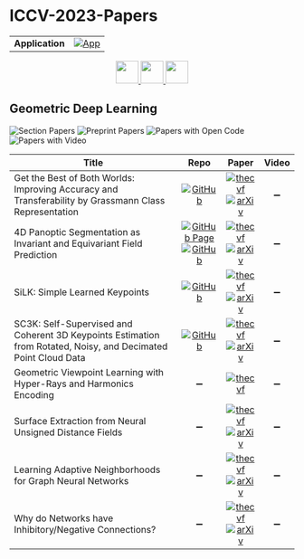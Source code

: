 # ICCV-2023-Papers

<table>
    <tr>
        <td><strong>Application</strong></td>
        <td>
            <a href="https://huggingface.co/spaces/DmitryRyumin/NewEraAI-Papers" style="float:left;">
                <img src="https://img.shields.io/badge/🤗-NewEraAI--Papers-FFD21F.svg" alt="App" />
            </a>
        </td>
    </tr>
</table>

<div align="center">
    <a href="https://github.com/DmitryRyumin/ICCV-2023-Papers/blob/main/sections/2023/main/image-and-video-forensics.md">
        <img src="https://cdn.jsdelivr.net/gh/DmitryRyumin/NewEraAI-Papers@main/images/left.svg" width="40" alt="" />
    </a>
    <a href="https://github.com/DmitryRyumin/ICCV-2023-Papers/">
        <img src="https://cdn.jsdelivr.net/gh/DmitryRyumin/NewEraAI-Papers@main/images/home.svg" width="40" alt="" />
    </a>
    <a href="https://github.com/DmitryRyumin/ICCV-2023-Papers/blob/main/sections/2023/main/vision-applications-and-systems.md">
        <img src="https://cdn.jsdelivr.net/gh/DmitryRyumin/NewEraAI-Papers@main/images/right.svg" width="40" alt="" />
    </a>
</div>

## Geometric Deep Learning

![Section Papers](https://img.shields.io/badge/Section%20Papers-8-42BA16) ![Preprint Papers](https://img.shields.io/badge/Preprint%20Papers-7-b31b1b) ![Papers with Open Code](https://img.shields.io/badge/Papers%20with%20Open%20Code-4-1D7FBF) ![Papers with Video](https://img.shields.io/badge/Papers%20with%20Video-0-FF0000)

| **Title** | **Repo** | **Paper** | **Video** |
|-----------|:--------:|:---------:|:---------:|
| Get the Best of Both Worlds: Improving Accuracy and Transferability by Grassmann Class Representation | [![GitHub](https://img.shields.io/github/stars/innerlee/GCR?style=flat)](https://github.com/innerlee/GCR) | [![thecvf](https://img.shields.io/badge/pdf-thecvf-7395C5.svg)](https://openaccess.thecvf.com/content/ICCV2023/papers/Wang_Get_the_Best_of_Both_Worlds_Improving_Accuracy_and_Transferability_ICCV_2023_paper.pdf) <br /> [![arXiv](https://img.shields.io/badge/arXiv-2308.01547-b31b1b.svg)](https://arxiv.org/abs/2308.01547) | :heavy_minus_sign: |
| 4D Panoptic Segmentation as Invariant and Equivariant Field Prediction | [![GitHub Page](https://img.shields.io/badge/GitHub-Page-159957.svg)](https://eq-4d-panoptic.github.io/) <br /> [![GitHub](https://img.shields.io/github/stars/minghanz/EQ-4D-StOP?style=flat)](https://github.com/minghanz/EQ-4D-StOP) | [![thecvf](https://img.shields.io/badge/pdf-thecvf-7395C5.svg)](https://openaccess.thecvf.com/content/ICCV2023/papers/Zhu_4D_Panoptic_Segmentation_as_Invariant_and_Equivariant_Field_Prediction_ICCV_2023_paper.pdf) <br /> [![arXiv](https://img.shields.io/badge/arXiv-2303.15651-b31b1b.svg)](https://arxiv.org/abs/2303.15651) | :heavy_minus_sign: |
| SiLK: Simple Learned Keypoints | [![GitHub](https://img.shields.io/github/stars/facebookresearch/silk?style=flat)](https://github.com/facebookresearch/silk) | [![thecvf](https://img.shields.io/badge/pdf-thecvf-7395C5.svg)](https://openaccess.thecvf.com/content/ICCV2023/papers/Gleize_SiLK_Simple_Learned_Keypoints_ICCV_2023_paper.pdf) <br /> [![arXiv](https://img.shields.io/badge/arXiv-2304.06194-b31b1b.svg)](https://arxiv.org/abs/2304.06194) | :heavy_minus_sign: |
| SC3K: Self-Supervised and Coherent 3D Keypoints Estimation from Rotated, Noisy, and Decimated Point Cloud Data | [![GitHub](https://img.shields.io/github/stars/IIT-PAVIS/SC3K?style=flat)](https://github.com/IIT-PAVIS/SC3K) | [![thecvf](https://img.shields.io/badge/pdf-thecvf-7395C5.svg)](https://openaccess.thecvf.com/content/ICCV2023/papers/Zohaib_SC3K_Self-supervised_and_Coherent_3D_Keypoints_Estimation_from_Rotated_Noisy_ICCV_2023_paper.pdf) <br /> [![arXiv](https://img.shields.io/badge/arXiv-2308.05410-b31b1b.svg)](https://arxiv.org/abs/2308.05410) | :heavy_minus_sign: |
| Geometric Viewpoint Learning with Hyper-Rays and Harmonics Encoding | :heavy_minus_sign: | [![thecvf](https://img.shields.io/badge/pdf-thecvf-7395C5.svg)](https://openaccess.thecvf.com/content/ICCV2023/papers/Min_Geometric_Viewpoint_Learning_with_Hyper-Rays_and_Harmonics_Encoding_ICCV_2023_paper.pdf) | :heavy_minus_sign: |
| Surface Extraction from Neural Unsigned Distance Fields | :heavy_minus_sign: | [![thecvf](https://img.shields.io/badge/pdf-thecvf-7395C5.svg)](https://openaccess.thecvf.com/content/ICCV2023/papers/Zhang_Surface_Extraction_from_Neural_Unsigned_Distance_Fields_ICCV_2023_paper.pdf) <br /> [![arXiv](https://img.shields.io/badge/arXiv-2309.08878-b31b1b.svg)](https://arxiv.org/abs/2309.08878) | :heavy_minus_sign: |
| Learning Adaptive Neighborhoods for Graph Neural Networks | :heavy_minus_sign: | [![thecvf](https://img.shields.io/badge/pdf-thecvf-7395C5.svg)](https://openaccess.thecvf.com/content/ICCV2023/papers/Saha_Learning_Adaptive_Neighborhoods_for_Graph_Neural_Networks_ICCV_2023_paper.pdf) <br /> [![arXiv](https://img.shields.io/badge/arXiv-2307.09065-b31b1b.svg)](https://arxiv.org/abs/2307.09065) | :heavy_minus_sign: |
| Why do Networks have Inhibitory/Negative Connections? | :heavy_minus_sign: | [![thecvf](https://img.shields.io/badge/pdf-thecvf-7395C5.svg)](https://openaccess.thecvf.com/content/ICCV2023/papers/Wang_Why_do_networks_have_inhibitorynegative_connections_ICCV_2023_paper.pdf) <br /> [![arXiv](https://img.shields.io/badge/arXiv-2208.03211-b31b1b.svg)](https://arxiv.org/abs/2208.03211) | :heavy_minus_sign: |

